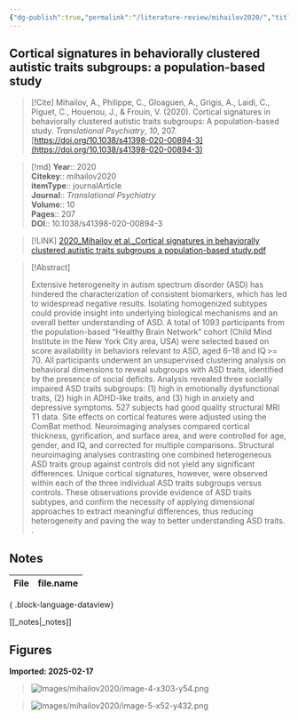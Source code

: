 ```yaml
---
{"dg-publish":true,"permalink":"/literature-review/mihailov2020/","title":"Cortical signatures in behaviorally clustered autistic traits subgroups a population-based study","tags":["stratification"]}
---
```



## Cortical signatures in behaviorally clustered autistic traits subgroups: a population-based study

> [!Cite]
> Mihailov, A., Philippe, C., Gloaguen, A., Grigis, A., Laidi, C., Piguet, C., Houenou, J., & Frouin, V. (2020). Cortical signatures in behaviorally clustered autistic traits subgroups: A population-based study. _Translational Psychiatry_, _10_, 207. [https://doi.org/10.1038/s41398-020-00894-3](https://doi.org/10.1038/s41398-020-00894-3)


>[!md]
> **Year**:: 2020   
> **Citekey**:: mihailov2020  
> **itemType**:: journalArticle  
> **Journal**:: *Translational Psychiatry*  
> **Volume**:: 10   
> **Pages**:: 207  
> **DOI**:: 10.1038/s41398-020-00894-3    

> [!LINK] 
> [2020_Mihailov et al._Cortical signatures in behaviorally clustered autistic traits subgroups a population-based study.pdf](zotero://select/library/items/RNFGYUWZ)

> [!Abstract]
>
> Extensive heterogeneity in autism spectrum disorder (ASD) has hindered the characterization of consistent biomarkers, which has led to widespread negative results. Isolating homogenized subtypes could provide insight into underlying biological mechanisms and an overall better understanding of ASD. A total of 1093 participants from the population-based “Healthy Brain Network” cohort (Child Mind Institute in the New York City area, USA) were selected based on score availability in behaviors relevant to ASD, aged 6–18 and IQ >= 70. All participants underwent an unsupervised clustering analysis on behavioral dimensions to reveal subgroups with ASD traits, identified by the presence of social deficits. Analysis revealed three socially impaired ASD traits subgroups: (1) high in emotionally dysfunctional traits, (2) high in ADHD-like traits, and (3) high in anxiety and depressive symptoms. 527 subjects had good quality structural MRI T1 data. Site effects on cortical features were adjusted using the ComBat method. Neuroimaging analyses compared cortical thickness, gyrification, and surface area, and were controlled for age, gender, and IQ, and corrected for multiple comparisons. Structural neuroimaging analyses contrasting one combined heterogeneous ASD traits group against controls did not yield any significant differences. Unique cortical signatures, however, were observed within each of the three individual ASD traits subgroups versus controls. These observations provide evidence of ASD traits subtypes, and confirm the necessity of applying dimensional approaches to extract meaningful differences, thus reducing heterogeneity and paving the way to better understanding ASD traits.
>.
> 


## Notes

| File | file.name |
| ---- | --------- |

{ .block-language-dataview}

[[_notes\|_notes]]

## Figures

**Imported: 2025-02-17**

> ![Images/mihailov2020/image-4-x303-y54.png](/img/user/Images/mihailov2020/image-4-x303-y54.png)

> ![Images/mihailov2020/image-5-x52-y432.png](/img/user/Images/mihailov2020/image-5-x52-y432.png)